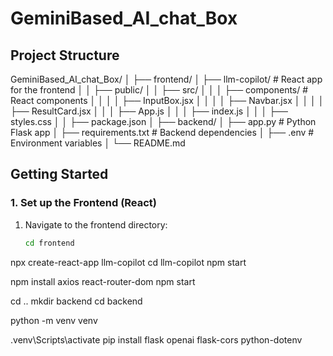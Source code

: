 # GeminiBased_AI_chat_Box

## Project Structure

GeminiBased_AI_chat_Box/ │ ├── frontend/ │ ├── llm-copilot/ # React app for the frontend │ │ ├── public/ │ │ ├── src/ │ │ │ ├── components/ # React components │ │ │ │ ├── InputBox.jsx │ │ │ │ ├── Navbar.jsx │ │ │ │ ├── ResultCard.jsx │ │ │ ├── App.js │ │ │ ├── index.js │ │ │ ├── styles.css │ │ ├── package.json │ ├── backend/ │ ├── app.py # Python Flask app │ ├── requirements.txt # Backend dependencies │ ├── .env # Environment variables │ └── README.md


## Getting Started

### 1. Set up the Frontend (React)

1. Navigate to the frontend directory:
   ```bash
   cd frontend
npx create-react-app llm-copilot
cd llm-copilot
npm start

npm install axios react-router-dom
npm start

cd ..
mkdir backend
cd backend

python -m venv venv

.venv\Scripts\activate
pip install flask openai flask-cors python-dotenv




